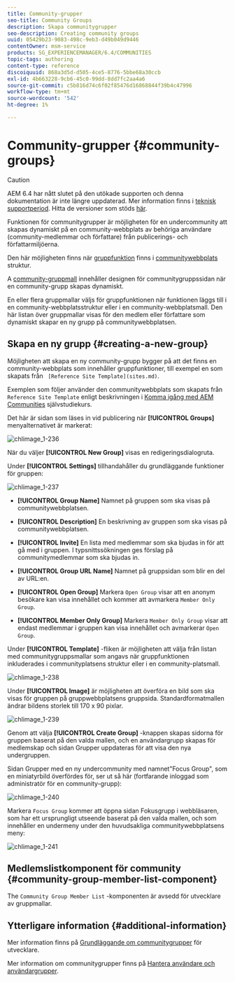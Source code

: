 ```yaml
---
title: Community-grupper
seo-title: Community Groups
description: Skapa communitygrupper
seo-description: Creating community groups
uuid: 05429b23-9083-498c-9eb3-d49b049d9446
contentOwner: msm-service
products: SG_EXPERIENCEMANAGER/6.4/COMMUNITIES
topic-tags: authoring
content-type: reference
discoiquuid: 868a3d5d-d505-4ce5-8776-5bbe68a30ccb
exl-id: 4b663228-9cb6-45c0-99dd-8dd7fc2aa4a6
source-git-commit: c5b816d74c6f02f85476d16868844f39b4c47996
workflow-type: tm+mt
source-wordcount: '542'
ht-degree: 1%

---
```


# Community-grupper {#community-groups}

>[!CAUTION]
>
>AEM 6.4 har nått slutet på den utökade supporten och denna dokumentation är inte längre uppdaterad. Mer information finns i [teknisk supportperiod](https://helpx.adobe.com/support/programs/eol-matrix.html). Hitta de versioner som stöds [här](https://experienceleague.adobe.com/docs/).

Funktionen för communitygrupper är möjligheten för en undercommunity att skapas dynamiskt på en community-webbplats av behöriga användare (community-medlemmar och författare) från publicerings- och författarmiljöerna.

Den här möjligheten finns när [gruppfunktion](functions.md#groups-function) finns i [communitywebbplats](sites-console.md) struktur.

A [community-gruppmall](tools-groups.md) innehåller designen för communitygruppssidan när en community-grupp skapas dynamiskt.

En eller flera gruppmallar väljs för gruppfunktionen när funktionen läggs till i en community-webbplatsstruktur eller i en community-webbplatsmall. Den här listan över gruppmallar visas för den medlem eller författare som dynamiskt skapar en ny grupp på communitywebbplatsen.

## Skapa en ny grupp {#creating-a-new-group}

Möjligheten att skapa en ny community-grupp bygger på att det finns en community-webbplats som innehåller gruppfunktioner, till exempel en som skapats från ` [Reference Site Template](sites.md)`.

Exemplen som följer använder den communitywebbplats som skapats från `Reference Site Template` enligt beskrivningen i [Komma igång med AEM Communities](getting-started.md) självstudiekurs.

Det här är sidan som läses in vid publicering när **[!UICONTROL Groups]** menyalternativet är markerat:

![chlimage_1-236](assets/chlimage_1-236.png)

När du väljer **[!UICONTROL New Group]** visas en redigeringsdialogruta.

Under **[!UICONTROL Settings]** tillhandahåller du grundläggande funktioner för gruppen:

![chlimage_1-237](assets/chlimage_1-237.png)

* **[!UICONTROL Group Name]**
Namnet på gruppen som ska visas på communitywebbplatsen.

* **[!UICONTROL Description]**
En beskrivning av gruppen som ska visas på communitywebbplatsen.

* **[!UICONTROL Invite]**
En lista med medlemmar som ska bjudas in för att gå med i gruppen. I typsnittssökningen ges förslag på communitymedlemmar som ska bjudas in.

* **[!UICONTROL Group URL Name]**
Namnet på gruppsidan som blir en del av URL:en.

* **[!UICONTROL Open Group]**
Markera 
`Open Group` visar att en anonym besökare kan visa innehållet och kommer att avmarkera `Member Only Group`.

* **[!UICONTROL Member Only Group]**
Markera 
`Member Only Group` visar att endast medlemmar i gruppen kan visa innehållet och avmarkerar `Open Group`.

Under **[!UICONTROL Template]** -fliken är möjligheten att välja från listan med communitygruppsmallar som angavs när gruppfunktionen inkluderades i communityplatsens struktur eller i en community-platsmall.

![chlimage_1-238](assets/chlimage_1-238.png)

Under **[!UICONTROL Image]** är möjligheten att överföra en bild som ska visas för gruppen på gruppwebbplatsens gruppsida. Standardformatmallen ändrar bildens storlek till 170 x 90 pixlar.

![chlimage_1-239](assets/chlimage_1-239.png)

Genom att välja **[!UICONTROL Create Group]** -knappen skapas sidorna för gruppen baserat på den valda mallen, och en användargrupp skapas för medlemskap och sidan Grupper uppdateras för att visa den nya undergruppen.

Sidan Grupper med en ny undercommunity med namnet&quot;Focus Group&quot;, som en miniatyrbild överfördes för, ser ut så här (fortfarande inloggad som administratör för en community-grupp):

![chlimage_1-240](assets/chlimage_1-240.png)

Markera `Focus Group` kommer att öppna sidan Fokusgrupp i webbläsaren, som har ett ursprungligt utseende baserat på den valda mallen, och som innehåller en undermeny under den huvudsakliga communitywebbplatsens meny:

![chlimage_1-241](assets/chlimage_1-241.png)

## Medlemslistkomponent för community {#community-group-member-list-component}

The `Community Group Member List` -komponenten är avsedd för utvecklare av gruppmallar.

## Ytterligare information {#additional-information}

Mer information finns på [Grundläggande om communitygrupper](essentials-groups.md) för utvecklare.

Mer information om communitygrupper finns på [Hantera användare och användargrupper](users.md).
